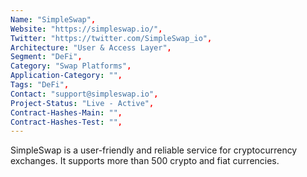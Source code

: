 ```yaml
---
Name: "SimpleSwap",
Website: "https://simpleswap.io/",
Twitter: "https://twitter.com/SimpleSwap_io",
Architecture: "User & Access Layer",
Segment: "DeFi",
Category: "Swap Platforms",
Application-Category: "",
Tags: "DeFi",
Contact: "support@simpleswap.io",
Project-Status: "Live - Active",
Contract-Hashes-Main: "",
Contract-Hashes-Test: "",
---
```

<!--lang:en--> 
SimpleSwap is a user-friendly and reliable service for cryptocurrency exchanges. It supports more than 500 crypto and fiat currencies.
<!--lang:es--] 
SimpleSwap es un servicio confiable y fácil de usar para los intercambios de criptomonedas. Admite más de 500 monedas criptográficas y fiduciarias.
<!--lang:de--] 
SimpleSwap ist ein benutzerfreundlicher und zuverlässiger Dienst für den Austausch von Kryptowährungen. Es unterstützt mehr als 500 Krypto- und Fiat-Währungen.
<!--lang:fr--] 
SimpleSwap est un service convivial et fiable pour les échanges de crypto-monnaie. Il prend en charge plus de 500 devises crypto et fiat.
<!--lang:pl--] 
SimpleSwap to przyjazna dla użytkownika i niezawodna usługa wymiany kryptowalut. Obsługuje ponad 500 kryptowalut i walut fiducjarnych.
<!--lang:uk--] 
SimpleSwap — зручний і надійний сервіс для обміну криптовалютами. Він підтримує понад 500 криптовалют і фіатних валют.
[!--lang:*-->  
